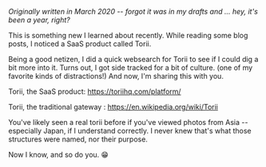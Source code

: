 <i> Originally written in March 2020 -- forgot it was in my drafts and ... hey, it's been a year, right?</i>

This is something new I learned about recently.  While reading some blog posts, I noticed a SaaS product called Torii.

Being a good netizen, I did a quick websearch for Torii to see if I could dig a bit more into it.  Turns out, I got side tracked for a bit of culture. (one of my favorite kinds of distractions!) And now, I'm sharing this with you.

Torii, the SaaS product: https://toriihq.com/platform/ 

Torii, the traditional gateway : https://en.wikipedia.org/wiki/Torii

You've likely seen a real torii before if you've viewed photos from Asia -- especially Japan, if I understand correctly.  I never knew that's what those structures were named, nor their purpose.

Now I know, and so do you. 😁
